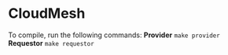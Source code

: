 # CloudMesh

To compile, run the following commands:
**Provider**
`make provider`
**Requestor**
`make requestor`
